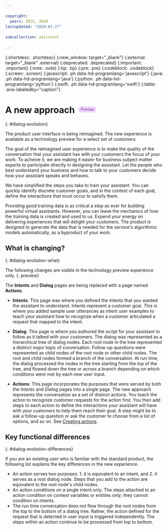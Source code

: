 ```yaml
---

copyright:
  years: 2015, 2020
lastupdated: "2020-01-27"

subcollection: assistant

---
```


{:shortdesc: .shortdesc}
{:new_window: target="_blank"}
{:external: target="_blank" .external}
{:deprecated: .deprecated}
{:important: .important}
{:note: .note}
{:tip: .tip}
{:pre: .pre}
{:codeblock: .codeblock}
{:screen: .screen}
{:javascript: .ph data-hd-programlang='javascript'}
{:java: .ph data-hd-programlang='java'}
{:python: .ph data-hd-programlang='python'}
{:swift: .ph data-hd-programlang='swift'}
{:table: .aria-labeledby="caption"}

# A new approach ![Technology preview experience only](images/preview.png)
{: #dialog-evolution}

The product user interface is being reimagined. The new experience is available as a technology preview for a select set of customers.

The goal of the reimagined user experience is to make the quality of the conversation that your assistant has with your customers the focus of your work. To acheive it, we are making it easier for business subject matter experts to participate directly in designing the assistant. Let the people who best understand your business and how to talk to your customers decide how your assistant speaks and behaves.

We have simplified the steps you take to train your assistant. You can quickly identify discrete customer goals, and in the context of each goal, define the interactions that must occur to satisfy them.

Providing good training data is as critical a step as ever for building powerful virtual assistants. However, you can leave the mechanics of how the training data is created and used to us. Expend your energy on delivering experiences that will delight your customers. The product is designed to generate the data that is needed for the service's algorithmic models automatically, as a byproduct of your work.

## What is changing?
{: #dialog-evolution-what}

The following changes are visible in the technology preview experience only.
{: preview}

The **Intents** and **Dialog** pages are being replaced with a page named **Actions**. 

- **Intents**: This page was where you defined the intents that you wanted the assistant to understand. Intents represent a customer goal. This is where you added sample user utterances as intent user examples to teach your assistant how to recognize when a customer articulated a request that mapped to the intent.  

- **Dialog**: This page is where you authored the script for your assistant to follow as it talked with your customers. The dialog was represented as a hierarchical tree of dialog nodes. Each root node in the tree represented a distinct major topic of conversation. Follow-up questions were represented as child nodes of the root node or other child nodes. The root and child nodes formed a branch of the conversation.  At run time, the dialog processed the nodes in the tree starting from the top of the tree, and flowed down the tree or across a branch depending on which conditions were met by each new user input.

- **Actions**: This page incorporates the purposes that were served by both the *Intents* and *Dialog* pages into a single page. The new approach represents the conversation as a set of distinct actions. You teach the action to recognize customer requests for the action first. You then add steps to each action to define the interactions your assistant will have with your customers to help them reach their goal. A step might be to ask a follow-up question or ask the customer to choose from a list of options, and so on. See [Creating actions](/docs/services/assistant?topic=assistant-actions).

## Key functional differences
{: #dialog-evolution-differences}

If you are an existing user who is familiar with the standard product, the following list explains the key differences in the new experience.

- An action serves two purposes: 1. it is equivalent to an intent, and 2. it serves as a root dialog node. Steps that you add to the action are equivalent to the root node's child nodes.
- An action conditions on a single intent only. The steps attached to an action condition on context variables or entities only; they cannot condition on intents.
- The run time conversation does not flow through the root nodes from the top to the bottom of a dialog tree. Rather, the action defined for the request that is detected in user input is triggered independently. The steps within an action continue to be processed from top to bottom.
<!-- Context variables are scoped to the action that uses them. They are nulled when the action is finished. An action's context variable cannot be set and retrieved by any other action that is triggered during a conversation. -->